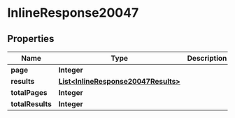 
# InlineResponse20047

## Properties
Name | Type | Description | Notes
------------ | ------------- | ------------- | -------------
**page** | **Integer** |  |  [optional]
**results** | [**List&lt;InlineResponse20047Results&gt;**](InlineResponse20047Results.md) |  |  [optional]
**totalPages** | **Integer** |  |  [optional]
**totalResults** | **Integer** |  |  [optional]



